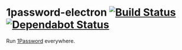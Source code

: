 # 1password-electron [![Build Status](https://api.travis-ci.org/ffflorian/1password-electron.svg?branch=master)](https://travis-ci.org/ffflorian/1password-electron/) [![Dependabot Status](https://api.dependabot.com/badges/status?host=github&repo=ffflorian/1password-electron)](https://dependabot.com)

Run [1Password](https://1password.com) everywhere.
